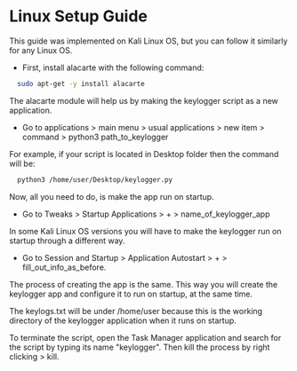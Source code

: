# Linux Setup Guide

This guide was implemented on Kali Linux OS, but you can follow it similarly for any Linux OS.


- First, install alacarte with the following command:

```bash
  sudo apt-get -y install alacarte
```

The alacarte module will help us by making the keylogger script as a new application.

- Go to applications > main menu > usual applications > new item > command > python3 path_to_keylogger

For example, if your script is located in Desktop folder then the command will be:

```bash
  python3 /home/user/Desktop/keylogger.py
```

Now, all you need to do, is make the app run on startup.

- Go to Tweaks > Startup Applications > + > name_of_keylogger_app

In some Kali Linux OS versions you will have to make the keylogger run on startup through a different way.
- Go to Session and Startup > Application Autostart > + > fill_out_info_as_before. 

The process of creating the app is the same. This way you will create the keylogger app and configure it to run on startup, at the same time.

The keylogs.txt will be under /home/user because this is the working directory of the keylogger application when it runs on startup.


To terminate the script, open the Task Manager application and search for the script by typing its name "keylogger". Then kill the process by right clicking > kill.

